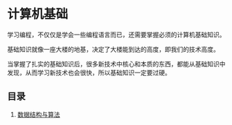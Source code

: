 # 计算机基础

学习编程，不仅仅是学会一些编程语言而已，还需要掌握必须的计算机基础知识。

基础知识就像一座大楼的地基，决定了大楼能到达的高度，即我们的技术高度。

当掌握了扎实的基础知识后，很多新技术中核心和本质的东西，都能从基础知识中发现，从而学习新技术也会很快，所以基础知识一定要过硬。

## 目录

1. [数据结构与算法](01-数据结构与算法)
